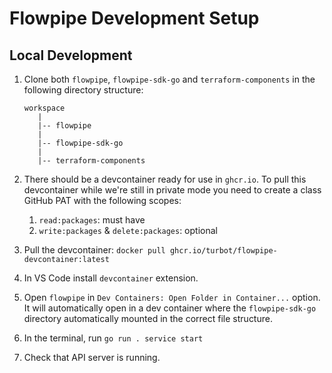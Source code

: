 # Flowpipe Development Setup

## Local Development

1. Clone both `flowpipe`, `flowpipe-sdk-go` and `terraform-components` in the following directory structure:
    ```
    workspace
       |
       |-- flowpipe
       |
       |-- flowpipe-sdk-go
       |
       |-- terraform-components
    ```

1. There should be a devcontainer ready for use in `ghcr.io`. To pull this devcontainer while we're still in private mode you need to create a class GitHub PAT with the following scopes:
    1. `read:packages`: must have
    1. `write:packages` & `delete:packages`: optional

1. Pull the devcontainer: `docker pull ghcr.io/turbot/flowpipe-devcontainer:latest`

1. In VS Code install `devcontainer` extension.

1. Open `flowpipe` in `Dev Containers: Open Folder in Container...` option. It will automatically open in a dev container where the `flowpipe-sdk-go` directory automatically mounted in the correct file structure.

1. In the terminal, run `go run . service start`

1. Check that API server is running.